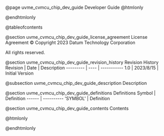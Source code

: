 @page uvme_cvmcu_chip_dev_guide Developer Guide
@htmlonly
<div class="autonumbering">
@endhtmlonly


@tableofcontents


@section uvme_cvmcu_chip_dev_guide_license_agreement License Agreement
© Copyright 2023 Datum Technology Corporation

All rights reserved.


@section uvme_cvmcu_chip_dev_guide_revision_history Revision History
Revision  | Date | Description
--------- | ---- | -----------
1.0 | 2023/8/15 | Initial Version

@subsection uvme_cvmcu_chip_dev_guide_description Description


@section uvme_cvmcu_chip_dev_guide_definitions Definitions
Symbol | Definition
------ | ----------
 'SYMBOL' | Definition


@section uvme_cvmcu_chip_dev_guide_contents Contents


@htmlonly
</div>
@endhtmlonly
